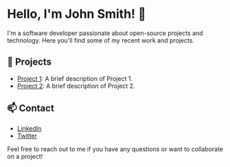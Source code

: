 # Hello, I'm John Smith! 👋

I'm a software developer passionate about open-source projects and technology. Here you'll find some of my recent work and projects.

## 🚀 Projects

- [Project 1](link-to-project-1): A brief description of Project 1.
- [Project 2](link-to-project-2): A brief description of Project 2.

## 📫 Contact

- [LinkedIn](https://www.linkedin.com/in/johnsmith/)
- [Twitter](https://twitter.com/johnsmith)

Feel free to reach out to me if you have any questions or want to collaborate on a project!

